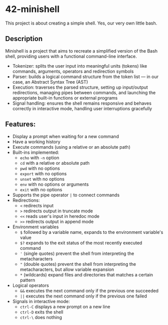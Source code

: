 # 42-minishell
This project is about creating a simple shell. Yes, our very own little bash.

## Description
Minishell is a project that aims to recreate a simplified version of the Bash shell, providing users with a functional command-line interface.
*  Tokenizer: splits the user input into meaningful units (tokens) like commands, arguments, operators and redirection symbols 
*  Parser: builds a logical command structure from the token list — in our case, an Abstract Syntax Tree (AST)
*  Execution: traverses the parsed structure, setting up input/output redirections, managing pipes between commands, and launching the appropriate built-in functions or external programs
*  Signal handling: ensures the shell remains responsive and behaves correctly in interactive mode, handling user interruptions gracefully

## Features:
*  Display a prompt when waiting for a new command
*  Have a working history
*  Execute commands (using a relative or an absolute path)
*  Built-ins implemented:
    * `echo` with `-n` option
    * `cd` with a relative or absolute path
    * `pwd` with no options
    * `export` with no options
    * `unset` with no options
    * `env` with no options or arguments
    * `exit` with no options
*  Supports the pipe operator `|` to connect commands
*  Redirections:
    *  `<` redirects input
    *  `>` redirects output in truncate mode
    *  `<<` reads user's input in heredoc mode
    *  `>>` redirects output in append mode
*  Environment variables
    *  `$` followed by a variable name, expands to the environment variable's value
    *  `$?` expands to the exit status of the most recently executed command
    *  `'` (single quotes) prevent the shell from interpreting the metacharacters 
    *  `"` (double quotes) prevent the shell from interpreting the metacharacters, but allow variable expansion
    *  `*` (wildcards) expand files and directories that matches a certain pattern
*  Logical operators
    *  `&&` executes the next command only if the previous one succeeded
    *  `||` executes the next command only if the previous one failed
*  Signals in interactive mode:
    * `ctrl-C` displays a new prompt on a new line
    * `ctrl-D` exits the shell
    * `ctrl-\` does nothing
  
